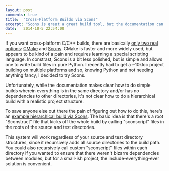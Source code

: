 ```yaml
---
layout: post
comments: true
title:  "Cross-Platform Builds via Scons"
excerpt: "Scons is great a great build tool, but the documentation can be a bit simplistic. Here's how to build a realistic project with it."
date:   2014-10-5 22:54:00
---
```


If you want cross-platform C/C++ builds, there are basically [only two real options](http://stackoverflow.com/a/18291580):
[CMake](http://www.cmake.org) and [Scons](http://www.scons.org). CMake is faster and more widely used, but appears to be kind of a pain and requires learning a special scripting language. In constrast, Scons is a bit less polished, but is simple and allows one to write build files in pure Python. I recently had to get a ~10kloc project building on multiple platforms and so, knowing Python and not needing anything fancy, I decided to try Scons.

Unfortunately, while the documentation makes clear how to do simple builds wherein everything is in the same directory and/or has no dependencies to other directories, it's not clear how to do a hierarchical build with a realistic project structure.

To save anyone else out there the pain of figuring out how to do this, here's an [example hierarchical build via Scons](https://github.com/dblalock/scons-example). The basic idea is that there's a root "Sconstruct" file that kicks off the whole build by calling "sconscript" files in the roots of the source and test directories.

This system will work regardless of your source and test directory structures, since it recursively adds all source directories to the build path. You could also recursively call custom "sconscript" files within each directory if you wanted to ensure that there weren't bizarre dependencies between modules, but for a small-ish project, the include-everything-ever solution is convenient.
